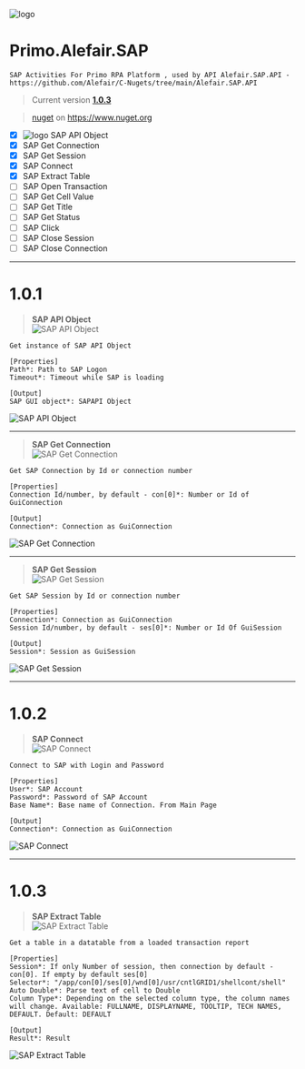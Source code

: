 ![logo](https://raw.githubusercontent.com/Alefair/C-Nugets/main/Alefair.SAP.API/Images/saplogo_nuget.png)
# Primo.Alefair.SAP

```
SAP Activities For Primo RPA Platform , used by API Alefair.SAP.API - https://github.com/Alefair/C-Nugets/tree/main/Alefair.SAP.API
```

>Current version **[1.0.3](https://github.com/Alefair/Primo.Alefair/blob/main/SAP/Packages/Primo.Alefair.SAP.1.0.3.nupkg)**
>

>[nuget](https://www.nuget.org/packages/Primo.Alefair.SAP/1.0.3) on https://www.nuget.org

- [x] ![logo](https://raw.githubusercontent.com/Alefair/Primo.Alefair/main/SAP/Images/saplogo_ico.png|width=20px) SAP API Object
- [x] SAP Get Connection
- [x] SAP Get Session
- [x] SAP Connect
- [x] SAP Extract Table
- [ ] SAP Open Transaction
- [ ] SAP Get Cell Value
- [ ] SAP Get Title
- [ ] SAP Get Status
- [ ] SAP Click
- [ ] SAP Close Session
- [ ] SAP Close Connection

------------
# 1.0.1

> **SAP API Object**  
![SAP API Object](https://raw.githubusercontent.com/Alefair/Primo.Alefair/main/SAP/Images/SAP%20API%20Object%20Form.PNG)

```
Get instance of SAP API Object

[Properties]
Path*: Path to SAP Logon
Timeout*: Timeout while SAP is loading

[Output]
SAP GUI object*: SAPAPI Object
```
![SAP API Object](https://raw.githubusercontent.com/Alefair/Primo.Alefair/main/SAP/Images/SAP%20API%20Object%20Properties.PNG)

------------

> **SAP Get Connection**  
![SAP Get Connection](https://raw.githubusercontent.com/Alefair/Primo.Alefair/main/SAP/Images/SAP%20Get%20Connection%20Form.PNG)

```
Get SAP Connection by Id or connection number

[Properties]
Connection Id/number, by default - con[0]*: Number or Id of GuiConnection

[Output]
Connection*: Connection as GuiConnection
```
![SAP Get Connection](https://raw.githubusercontent.com/Alefair/Primo.Alefair/main/SAP/Images/SAP%20Get%20Connection%20Properties.PNG)

------------

> **SAP Get Session**  
![SAP Get Session](https://raw.githubusercontent.com/Alefair/Primo.Alefair/main/SAP/Images/SAP%20Get%20Session%20Form.PNG)

```
Get SAP Session by Id or connection number

[Properties]
Connection*: Connection as GuiConnection
Session Id/number, by default - ses[0]*: Number or Id Of GuiSession

[Output]
Session*: Session as GuiSession
```
![SAP Get Session](https://raw.githubusercontent.com/Alefair/Primo.Alefair/main/SAP/Images/SAP%20Get%20Session%20Properties.PNG)

------------

# 1.0.2

> **SAP Connect**  
![SAP Connect](https://raw.githubusercontent.com/Alefair/Primo.Alefair/main/SAP/Images/SAP%20Connect%20Form.PNG)

```
Connect to SAP with Login and Password

[Properties]
User*: SAP Account
Password*: Password of SAP Account
Base Name*: Base name of Connection. From Main Page

[Output]
Connection*: Connection as GuiConnection
```
![SAP Connect](https://raw.githubusercontent.com/Alefair/Primo.Alefair/main/SAP/Images/SAP%20Connect%20Properties.PNG)

------------

# 1.0.3

> **SAP Extract Table**  
![SAP Extract Table](https://raw.githubusercontent.com/Alefair/Primo.Alefair/main/SAP/Images/SAP%20Extract%20Table%20Form.PNG)

```
Get a table in a datatable from a loaded transaction report

[Properties]
Session*: If only Number of session, then connection by default - con[0]. If empty by default ses[0]
Selector*: "/app/con[0]/ses[0]/wnd[0]/usr/cntlGRID1/shellcont/shell"
Auto Double*: Parse text of cell to Double
Column Type*: Depending on the selected column type, the column names will change. Available: FULLNAME, DISPLAYNAME, TOOLTIP, TECH NAMES, DEFAULT. Default: DEFAULT

[Output]
Result*: Result
```
![SAP Extract Table](https://raw.githubusercontent.com/Alefair/Primo.Alefair/main/SAP/Images/SAP%20Extract%20Table%20Properties.PNG)
